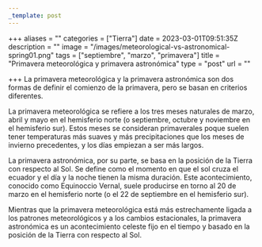 ```yaml
---
_template: post
---
```



+++
aliases = ""
categories = ["Tierra"]
date = 2023-03-01T09:51:35Z
description = ""
image = "/images/meteorological-vs-astronomical-spring01.png"
tags = ["septiembre", "marzo", "primavera"]
title = "Primavera meteorológica y primavera astronómica"
type = "post"
url = ""

+++
La primavera meteorológica y la primavera astronómica son dos formas de definir el comienzo de la primavera, pero se basan en criterios diferentes.

La primavera meteorológica se refiere a los tres meses naturales de marzo, abril y mayo en el hemisferio norte (o septiembre, octubre y noviembre en el hemisferio sur). Estos meses se consideran primaverales poque suelen tener temperaturas más suaves y más precipitaciones que los meses de invierno precedentes, y los días empiezan a ser más largos.

La primavera astronómica, por su parte, se basa en la posición de la Tierra con respecto al Sol. Se define como el momento en que el sol cruza el ecuador y el día y la noche tienen la misma duración. Este acontecimiento, conocido como Equinoccio Vernal, suele producirse en torno al 20 de marzo en el hemisferio norte (o el 22 de septiembre en el hemisferio sur).

Mientras que la primavera meteorológica está más estrechamente ligada a los patrones meteorológicos y a los cambios estacionales, la primavera astronómica es un acontecimiento celeste fijo en el tiempo y basado en la posición de la Tierra con respecto al Sol.
